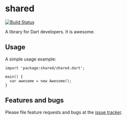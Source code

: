 # shared

[![Build Status](https://travis-ci.org/comiko-app/shared.svg?branch=master)](https://travis-ci.org/comiko-app/shared)

A library for Dart developers. It is awesome.

## Usage

A simple usage example:

    import 'package:shared/shared.dart';

    main() {
      var awesome = new Awesome();
    }

## Features and bugs

Please file feature requests and bugs at the [issue tracker][tracker].

[tracker]: http://example.com/issues/replaceme

